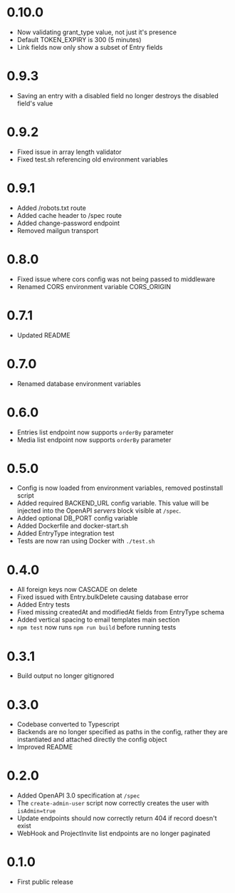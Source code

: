 # 0.10.0
* Now validating grant_type value, not just it's presence
* Default TOKEN_EXPIRY is 300 (5 minutes)
* Link fields now only show a subset of Entry fields

# 0.9.3
* Saving an entry with a disabled field no longer destroys the disabled field's value

# 0.9.2
* Fixed issue in array length validator
* Fixed test.sh referencing old environment variables

# 0.9.1
* Added /robots.txt route
* Added cache header to /spec route
* Added change-password endpoint
* Removed mailgun transport

# 0.8.0
* Fixed issue where cors config was not being passed to middleware
* Renamed CORS environment variable CORS_ORIGIN

# 0.7.1
* Updated README

# 0.7.0
* Renamed database environment variables

# 0.6.0
* Entries list endpoint now supports `orderBy` parameter
* Media list endpoint now supports `orderBy` parameter

# 0.5.0
* Config is now loaded from environment variables, removed postinstall script
* Added required BACKEND_URL config variable. This value will be injected into the OpenAPI _servers_ block visible at `/spec`.
* Added optional DB_PORT config variable
* Added Dockerfile and docker-start.sh
* Added EntryType integration test
* Tests are now ran using Docker with `./test.sh`

# 0.4.0
* All foreign keys now CASCADE on delete
* Fixed issued with Entry.bulkDelete causing database error
* Added Entry tests
* Fixed missing createdAt and modifiedAt fields from EntryType schema
* Added vertical spacing to email templates main section
* `npm test` now runs `npm run build` before running tests

# 0.3.1
* Build output no longer gitignored

# 0.3.0
* Codebase converted to Typescript
* Backends are no longer specified as paths in the config, rather they
are instantiated and attached directly the config object
* Improved README

# 0.2.0
* Added OpenAPI 3.0 specification at `/spec`
* The `create-admin-user` script now correctly creates the user with `isAdmin=true`
* Update endpoints should now correctly return 404 if record doesn't exist
* WebHook and ProjectInvite list endpoints are no longer paginated

# 0.1.0
* First public release
